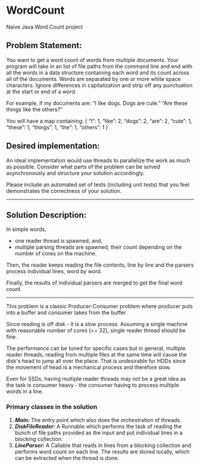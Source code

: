 # WordCount
Naive Java Word Count project

## Problem Statement:

You want to get a word count of words from multiple documents.
Your program will take in an list of file paths from the command line and end with all the words 
in a data structure containing each word and its count across all of the documents. 
Words are separated by one or more white space characters. 
Ignore differences in capitalization and strip off any punctuation at the start or end of a word.
 
For example, if my documents are:
“I like dogs. Dogs are cute.”
“Are these things like the others?”
 
You will have a map containing:
{
“I”: 1,
“like”: 2,
“dogs”: 2,
“are”: 2,
“cute”: 1,
“these”: 1,
“things”: 1,
“the”: 1,
“others”: 1
}
 
## Desired implementation:
An ideal implementation would use threads to parallelize the work as much as possible. Consider what parts of the problem can be solved asynchronously and structure your solution accordingly.
 
Please include an automated set of tests (including unit tests) that you feel demonstrates the correctness of your solution. 

---

Solution Description:
---

In simple words,

- one reader thread is spawned; and,
- multiple parsing threads are spawned, their count depending on the number of cores on the machine.

Then, the reader keeps reading the file contents, line by line and the parsers process individual lines, word by word.

Finally, the results of individual parsers are merged to get the final word count.

---

This problem is a classic Producer-Consumer problem where producer puts into a buffer and consumer takes from the buffer.

Since reading is off disk - it is a slow process. Assuming a single machine with reasonable number of cores (<= 32), single reader thread should be fine.

The performance can be tuned for specific cases but in general, multiple reader threads, reading from multiple files at the same time will cause the disk's head to jump all over the place. That is undesirable for HDDs since the movement of head is a mechanical process and therefore slow.

Even for SSDs, having multiple reader threads may not be a great idea as the task is consumer heavy - the consumer having to process multiple words in a line.

### Primary classes in the solution

1. **_Main:_** The entry point which also does the orchestration of threads.
2. **_DiskFileReader:_** A Runnable which performs the task of reading the bunch of file paths provided as the input and put individual lines in a blocking collection.
3. **_LineParser:_** A Callable that reads in lines from a blocking collection and performs word count on each line. The results are stored locally, which can be extracted when the thread is done.
